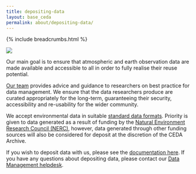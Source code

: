 ```yaml
---
title: depositing-data
layout: base_ceda
permalink: about/depositing-data/
---
```




{% include breadcrumbs.html %}


![]({{site.baseurl}}\static\noaa-5hzjvgpg6vo-unsplash-300x0.jpg)
<!-- missing a picture which was made through font awesome?-->
Our main goal is to ensure that atmospheric and earth observation data are made available and accessible to all in order to fully realise their reuse potential. 

[](https://www.ceda.ac.uk/about/team/)

  

[Our team](https://www.ceda.ac.uk/about/team/) provides advice and guidance to researchers on best practice for data management. We ensure that the data researchers produce are curated appropriately for the long-term, guaranteeing their security, accessibility and re-usability for the wider community.

We accept environmental data in suitable [standard data formats](https://help.ceda.ac.uk/category/4423-formats). Priority is given to data generated as a result of funding by the [Natural Environment Research Council (NERC)](https://nerc.ukri.org/), however, data generated through other funding sources will also be considered for deposit at the discretion of the CEDA Archive.

If you wish to deposit data with us, please see the [documentation here](https://help.ceda.ac.uk/category/13-archiving-data-with-ceda). If you have any questions about depositing data, please contact our [Data Management helpdesk](mailto:data.management@ceda.ac.uk).